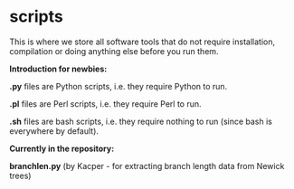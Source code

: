 # scripts
This is where we store all software tools that do not require installation, compilation or doing anything else before you run them.

**Introduction for newbies:**

**.py** files are Python scripts, i.e. they require Python to run.

**.pl** files are Perl scripts, i.e. they require Perl to run.

**.sh** files are bash scripts, i.e. they require nothing to run (since bash is everywhere by default).


**Currently in the repository:**

**branchlen.py** (by Kacper - for extracting branch length data from Newick trees)
